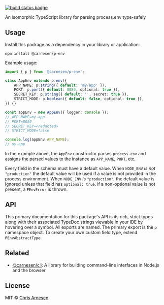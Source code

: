 [![build status badge](https://github.com/carnesen/p-env/workflows/test/badge.svg)](https://github.com/carnesen/p-env/actions?query=workflow%3Atest+branch%3Amaster)

An isomorphic TypeScript library for parsing process.env type-safely

## Usage

Install this package as a dependency in your library or application:
```shell
npm install @carnesen/p-env
```

Example usage:

```TypeScript
import { p } from '@carnesen/p-env';

class AppEnv extends p.env({
	APP_NAME: p.string({ default: 'my-app' }),
	PORT: p.port({ default: 8080, optional: true }),
	SECRET_KEY: p.string({ default: '', secret: true }),
	STRICT_MODE: p.boolean({ default: false, optional: true }),
}) {}

const appEnv = new AppEnv({ logger: console });
// APP_NAME=my-app
// PORT=8080
// SECRET_KEY=<redacted>
// STRICT_MODE=false

console.log(appEnv.APP_NAME);
// my-app
```

In the example above, the `AppEnv` constructor parses `process.env` and assigns the parsed values to the instance as `APP_NAME`, `PORT`, etc.

Every field in the schema must have a default value. When `NODE_ENV` _is not_ `"production"` the default value will be used if a value is not provided in the process environment. When `NODE_ENV` _is_ `"production"`, the default value is ignored unless that field has `optional: true`. If a non-optional value is not present, a `PEnvError` is thrown.

## API

This primary documentation for this package's API is its rich, strict types along with their associated TypeDoc strings viewable in your IDE by hovering over a symbol. All exports are named. The primary export is the `p` namespace object. To create your own custom field type, extend `PEnvAbstractType`.

## Related

- [@carnesen/cli](https://github.com/carnesen/cli): A library for building command-line interfaces in Node.js and the browser

## License

MIT © [Chris Arnesen](https://www.carnesen.com)
